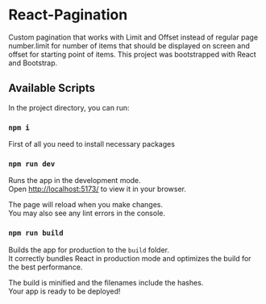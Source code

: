 # React-Pagination

Custom pagination that works with Limit and Offset instead of regular page number.limit for number of items that should be displayed on screen and offset for starting point of items.
This project was bootstrapped with React and Bootstrap.

## Available Scripts

In the project directory, you can run:

### `npm i`

First of all you need to install necessary packages

### `npm run dev`

Runs the app in the development mode.\
Open [http://localhost:5173/](http://localhost:5173/) to view it in your browser.

The page will reload when you make changes.\
You may also see any lint errors in the console.

### `npm run build`

Builds the app for production to the `build` folder.\
It correctly bundles React in production mode and optimizes the build for the best performance.

The build is minified and the filenames include the hashes.\
Your app is ready to be deployed!

